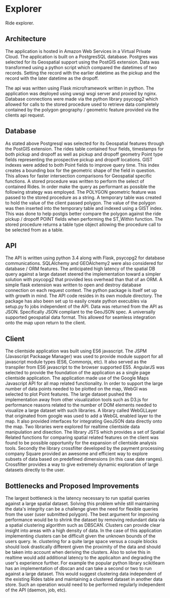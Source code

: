 # Explorer
Ride explorer.


## Architecture

The application is hosted in Amazon Web Services in a Virtual Private Cloud.  The application is
built on a PostgresSQL database.  Postgres was selected for its Geospatial support using the
PostGIS extension.  Data was transformed using a python script which compared the datetimes of
two records.  Setting the record with the earlier datetime as the pickup and the record with the
later datetime as the dropoff.

The api was written using Flask microframework written in python.  The application was deployed
using uwsgi wsgi server and proxied by nginx.  Database connections were made via the python
library psycopg2 which allowed for calls to the stored procedure used to retrieve data
completely contained by the polygon geography / geometric feature provided via the clients api
request.


## Database

As stated above Postgresql was selected for its Geospatial features through the PostGIS
extension.  The rides table contained four fields, timestamps for both pickup and dropoff as
well as pickup and dropoff geometry Point type fields representing the prospective pickup and
dropoff locations.  GIST indexes were added to both Point fields to improve query time.  This
index creates a bounding box for the geometric shape of the field in question. This allows for
faster intersection comparisons for Geospatial specific functions.  A stored procedure was
written to perform the select of contained Rides.  In order make the query as performant as
possible the following strategy was employed.  The POLYGON geometric feature was passed to the
stored procedure as a string. A temporary table was created to hold the value of the client
passed polygon.  The value of the polygon was then inserted into the temporary table and indexed
using a GIST index.  This was done to help postgis better compare the polygon against the ride
pickup / dropoff POINT fields when performing the ST_Within function.  The stored procedure
returns a table type object allowing the procedure call to be selected from as a table.


## API

The API is written using python 3.4 along with Flask, psycopg2 for database communications.
SQLAlchemy and GEOAlchemy2 were also considered for database / ORM features.  The anticipated
high latency of the spatial DB query against a large dataset steered the implementation toward a
simpler solution with psycopg2 that provided less overhead than that of an ORM.  A simple flask
extension was written to open and destroy database connection on each request context.  The
python package is itself set up with growth in mind.  The API code resides in its own module
directory.  The package has also been set up to easily create python execubles via setup.py fo
jobs independent of the API.  Data was returned from the API as JSON.  Specifically JSON
compliant to the GeoJSON spec.  A universally supported geospatial data format.  This allowed
for seamless integration onto the map upon return to the client.


## Client

The clientside application was built using ES6 javascript.  The JSPM (Javascript Packaage
Manager) was used to provide module support for all javascript module types (ES6, Commonjs,
etc).  It also served as the transpiler from ES6 javascript to the browser supported ES5.
AngularJS was selected to provide the foundation of the application as a single page clientside
application.  The application  made use of the Google Maps Javascript API for all map related
functionality.  In order to support the large number of data points needed to be plotted on the
map, WebGl was selected to plot Point features.  The large dataset pushed the implementation
away from other visualization tools such as D3.js for performance reasons related to the number
of DOM elements needed to visualize a large dataset with such libraries.  A library called
WebGLLayer that originated from google was used to add a WebGL enabled layer to the map.  It
also provided interfaces for integrating GeoJSON data directly onto the map.  Two libraries were
explored for realtime clientside data manipulation and disection.  The library JSTS which
provides a set of Spatial Related functions for comparing spatial related features on the client
was found to be possible opportunity for the expansion of clientside analysis tools.  Secondly
the library crossfilter developed by the payment processing company Square provided an awesome
and efficient way to explore subsets of data based on predefined dimensions (in this case date
ranges).  Crossfilter provides a way to give extremely dynamic exploration of large datasets
directly to the user.



## Bottlenecks and Proposed Improvements

The largest bottleneck is the latency necessary to run spatial queries against a large spatial
dataset.  Solving this problem while still maintaining the data's integrity can be a challenge
given the need for flexible queries from the user (user submitted polygon).  The best argument
for improving performance would be to shrink the dataset by removing redundant data via a
spatial clustering algorithm such as DBSCAN.  Clusters can provide clear insight into areas with
a high density of data.  In the case of this application implementing clusters can be difficult
given the unknown bounds of the users query.  Ie. clustering for a quite large space versus a
couple blocks should look drastically different given the proximity of the data and should be
taken into account when deriving the clusters.  Also to solve this in realtime would add
additional latency to the applicaiton and degrading the user's experience further.  For example
the popular python library scikitlearn has an implementation of dbscan and can take a second or
two to run against a large dataset.  This would suggest clustering data independent of the
existing Rides table and maintaining a clustered dataset in another data store.  Such an
operation would need to be performed regularly independent of the API (daemon, job, etc).
